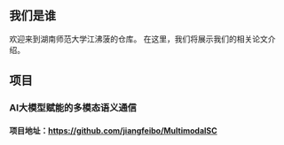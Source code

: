 ## 我们是谁
欢迎来到湖南师范大学江沸菠的仓库。
在这里，我们将展示我们的相关论文介绍。

## 项目
### AI大模型赋能的多模态语义通信
#### 项目地址：https://github.com/jiangfeibo/MultimodalSC

<!--

**Here are some ideas to get you started:**

🙋‍♀️ A short introduction - what is your organization all about?
🌈 Contribution guidelines - how can the community get involved?
👩‍💻 Useful resources - where can the community find your docs? Is there anything else the community should know?
🍿 Fun facts - what does your team eat for breakfast?
🧙 Remember, you can do mighty things with the power of [Markdown](https://docs.github.com/github/writing-on-github/getting-started-with-writing-and-formatting-on-github/basic-writing-and-formatting-syntax)
-->
